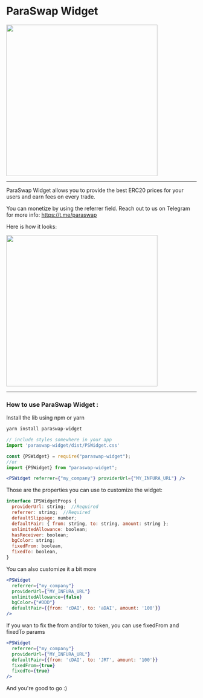 # ParaSwap Widget

<img src="https://paraswap-achirecture.netlify.com/logo.png" width="400px" >

---

ParaSwap Widget allows you to provide the best ERC20 prices for your users and earn fees on every trade.

You can monetize by using the referrer field. Reach out to us on Telegram for more info: https://t.me/paraswap 

Here is how it looks:

<img src="https://paraswap-achirecture.netlify.com/sdk-example.gif" width="400px" >

---

### How to use ParaSwap Widget :

Install the lib using npm or yarn

```bash
yarn install paraswap-widget
```

```jsx
// include styles somewhere in your app
import 'paraswap-widget/dist/PSWidget.css'

const {PSWidget} = require("paraswap-widget");
//or
import {PSWidget} from "paraswap-widget";

<PSWidget referrer={"my_company"} providerUrl={"MY_INFURA_URL"} />
```

Those are the properties you can use to customize the widget:

```jsx
interface IPSWidgetProps {
  providerUrl: string;  //Required
  referrer: string;  //Required
  defaultSlippage: number;
  defaultPair: { from: string, to: string, amount: string };
  unlimitedAllowance: boolean;
  hasReceiver: boolean;
  bgColor: string;
  fixedFrom: boolean,
  fixedTo: boolean,
}
```

You can also customize it a bit more

```jsx
<PSWidget 
  referrer={"my_company"} 
  providerUrl={"MY_INFURA_URL"}
  unlimitedAllowance={false} 
  bgColor={"#DDD"} 
  defaultPair={{from: 'cDAI', to: 'aDAI', amount: '100'}} 
/>
```

If you wan to fix the from and/or to token, you can use fixedFrom and fixedTo params

```jsx
<PSWidget 
  referrer={"my_company"} 
  providerUrl={"MY_INFURA_URL"}
  defaultPair={{from: 'cDAI', to: 'JRT', amount: '100'}} 
  fixedFrom={true}
  fixedTo={true}
/>
```

And you're good to go :) 
